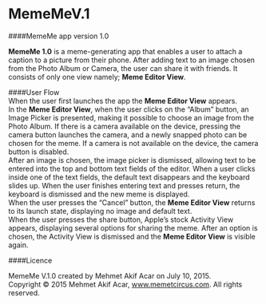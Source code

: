 # MemeMeV.1
####MemeMe app version 1.0

**MemeMe 1.0** is a meme-generating app that enables a user to attach a caption to a picture from their phone. 
After adding text to an image chosen from the Photo Album or Camera, the user can share it with friends. It consists of only one view namely; **Meme Editor View**.  
  
####User Flow  
When the user first launches the app the **Meme Editor View** appears.  
In the **Meme Editor View**, when the user clicks on the “Album” button, an Image Picker is presented, making it possible to choose an image from the Photo Album. If there is a camera available on the device, pressing the camera button launches the camera, and a newly snapped photo can be chosen for the meme. If a camera is not available on the device, the camera button is disabled.  
After an image is chosen, the image picker is dismissed, allowing text to be entered into the top and bottom text fields of the editor. When a user clicks inside one of the text fields, the default text disappears and the keyboard slides up. When the user finishes entering text and presses return, the keyboard is dismissed and the new meme is displayed.  
When the user presses the “Cancel” button, the **Meme Editor View** returns to its launch state, displaying no image and default text.  
When the user presses the share button, Apple’s stock Activity View appears, displaying several options for sharing the meme. After an option is chosen, the Activity View is dismissed and the **Meme Editor View** is visible again.  
  
####Licence  

MemeMe V.1.0 created by Mehmet Akif Acar on July 10, 2015.  
Copyright © 2015 Mehmet Akif Acar, www.memetcircus.com. All rights reserved.

  
